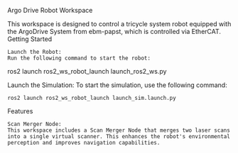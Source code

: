 Argo Drive Robot Workspace

This workspace is designed to control a tricycle system robot equipped with the ArgoDrive System from ebm-papst, which is controlled via EtherCAT.
Getting Started

    Launch the Robot:
    Run the following command to start the robot:

ros2 launch ros2_ws_robot_launch launch_ros2_ws.py

Launch the Simulation:
To start the simulation, use the following command:

    ros2 launch ros2_ws_robot_launch launch_sim.launch.py

Features

    Scan Merger Node:
    This workspace includes a Scan Merger Node that merges two laser scans into a single virtual scanner. This enhances the robot's environmental perception and improves navigation capabilities.
